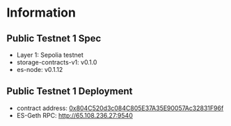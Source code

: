 # Information


## Public Testnet 1 Spec

* Layer 1: Sepolia testnet
* storage-contracts-v1: v0.1.0
* es-node: v0.1.12

## Public Testnet 1 Deployment

* contract address: [0x804C520d3c084C805E37A35E90057Ac32831F96f](https://sepolia.etherscan.io/address/0x804C520d3c084C805E37A35E90057Ac32831F96f)
* ES-Geth RPC: http://65.108.236.27:9540
